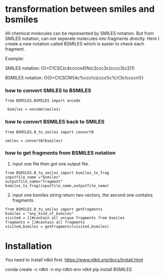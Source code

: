 # transformation between smiles and bsmiles
All chemical molecules can be represented by SMILES notation. But from SMILES notation, can not seperate molecules into fragments directly. Here I create a new notation called BSMILES which is easier to check each fragment.

Example:

  SMILES notation: O(=C1CSC(c4ccccn4)N(c2ccc3c(cccc3)c2)1)   
  
  BSMILES notation: O{0=C!CSCN!{4c%ccc!c(cccc!)c%}{3c!ccccn!}}
  
  ### how to convert SMILES to BSMILES
    from BSMILES.BSMILES import encode 

     bsmiles = encode(smiles)

  ### how to convert BSMILES back to SMILES
    from BSMILES.B_to_smiles import convertB 

    smiles = convertB(bsmiles)

  ### how to get fragments from BSMILES notation
  1. input one file then got one output file.
    
    from BSMILES.B_to_smiles import bsmiles_to_frag 
    inputfile_name ="bsmiles"
    outputfile_name="fragment"
    bsmiles_to_frag(inputfile_name,outputfile_name)

  2. input one bsmiles string return two vectors, the second one contains fragments.
    
    from BSMILES.B_to_smiles import getFragments
    bsmiles = "any_kind_of_bsmiles"
    visited = []#contain all unique fragments from bsmiles
    fragments = []#contain all fragments
    visited,bsmiles = getFragments(visited,bsmiles)

# Installation
You need to install rdkit first. https://www.rdkit.org/docs/Install.html

conda create -c rdkit -n my-rdkit-env rdkit
pip install BSMILES
